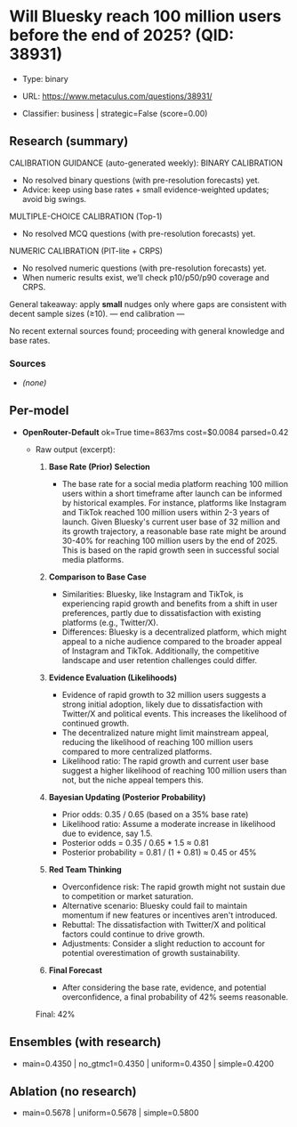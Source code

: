# Will Bluesky reach 100 million users before the end of 2025? (QID: 38931)

- Type: binary

- URL: https://www.metaculus.com/questions/38931/

- Classifier: business | strategic=False (score=0.00)

## Research (summary)

CALIBRATION GUIDANCE (auto-generated weekly):
BINARY CALIBRATION
- No resolved binary questions (with pre-resolution forecasts) yet.
- Advice: keep using base rates + small evidence-weighted updates; avoid big swings.

MULTIPLE-CHOICE CALIBRATION (Top-1)
- No resolved MCQ questions (with pre-resolution forecasts) yet.

NUMERIC CALIBRATION (PIT-lite + CRPS)
- No resolved numeric questions (with pre-resolution forecasts) yet.
- When numeric results exist, we’ll check p10/p50/p90 coverage and CRPS.

General takeaway: apply **small** nudges only where gaps are consistent with decent sample sizes (≥10).
— end calibration —

No recent external sources found; proceeding with general knowledge and base rates.

### Sources
- *(none)*

## Per-model

- **OpenRouter-Default** ok=True time=8637ms cost=$0.0084 parsed=0.42

  - Raw output (excerpt):

    1. **Base Rate (Prior) Selection**
       - The base rate for a social media platform reaching 100 million users within a short timeframe after launch can be informed by historical examples. For instance, platforms like Instagram and TikTok reached 100 million users within 2-3 years of launch. Given Bluesky's current user base of 32 million and its growth trajectory, a reasonable base rate might be around 30-40% for reaching 100 million users by the end of 2025. This is based on the rapid growth seen in successful social media platforms.
    
    2. **Comparison to Base Case**
       - Similarities: Bluesky, like Instagram and TikTok, is experiencing rapid growth and benefits from a shift in user preferences, partly due to dissatisfaction with existing platforms (e.g., Twitter/X).
       - Differences: Bluesky is a decentralized platform, which might appeal to a niche audience compared to the broader appeal of Instagram and TikTok. Additionally, the competitive landscape and user retention challenges could differ.
    
    3. **Evidence Evaluation (Likelihoods)**
       - Evidence of rapid growth to 32 million users suggests a strong initial adoption, likely due to dissatisfaction with Twitter/X and political events. This increases the likelihood of continued growth.
       - The decentralized nature might limit mainstream appeal, reducing the likelihood of reaching 100 million users compared to more centralized platforms.
       - Likelihood ratio: The rapid growth and current user base suggest a higher likelihood of reaching 100 million users than not, but the niche appeal tempers this.
    
    4. **Bayesian Updating (Posterior Probability)**
       - Prior odds: 0.35 / 0.65 (based on a 35% base rate)
       - Likelihood ratio: Assume a moderate increase in likelihood due to evidence, say 1.5.
       - Posterior odds = 0.35 / 0.65 * 1.5 ≈ 0.81
       - Posterior probability = 0.81 / (1 + 0.81) ≈ 0.45 or 45%
    
    5. **Red Team Thinking**
       - Overconfidence risk: The rapid growth might not sustain due to competition or market saturation.
       - Alternative scenario: Bluesky could fail to maintain momentum if new features or incentives aren't introduced.
       - Rebuttal: The dissatisfaction with Twitter/X and political factors could continue to drive growth.
       - Adjustments: Consider a slight reduction to account for potential overestimation of growth sustainability.
    
    6. **Final Forecast**
       - After considering the base rate, evidence, and potential overconfidence, a final probability of 42% seems reasonable.
    
    Final: 42%

## Ensembles (with research)

- main=0.4350 | no_gtmc1=0.4350 | uniform=0.4350 | simple=0.4200

## Ablation (no research)

- main=0.5678 | uniform=0.5678 | simple=0.5800
